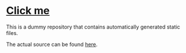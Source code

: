 # [Click me](https://rottencandy.github.io)

This is a dummy repository that contains automatically generated static files.

The actual source can be found [here](https://github.com/rottencandy/website).
